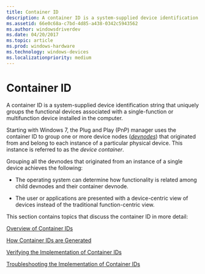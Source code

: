 ```yaml
---
title: Container ID
description: A container ID is a system-supplied device identification string that uniquely groups the functional devices associated with a single-function or multifunction device installed in the computer.
ms.assetid: 66e0c68a-c7bd-4d85-a438-0342c5943562
ms.author: windowsdriverdev
ms.date: 04/20/2017
ms.topic: article
ms.prod: windows-hardware
ms.technology: windows-devices
ms.localizationpriority: medium
---
```


# Container ID


A container ID is a system-supplied device identification string that uniquely groups the functional devices associated with a single-function or multifunction device installed in the computer.

Starting with Windows 7, the Plug and Play (PnP) manager uses the container ID to group one or more device nodes ([*devnodes*](https://msdn.microsoft.com/library/windows/hardware/ff556277#wdkgloss-devnode)) that originated from and belong to each instance of a particular physical device. This instance is referred to as the *device* *container*.

Grouping all the devnodes that originated from an instance of a single device achieves the following:

-   The operating system can determine how functionality is related among child devnodes and their container devnode.

-   The user or applications are presented with a device-centric view of devices instead of the traditional function-centric view.

This section contains topics that discuss the container ID in more detail:

[Overview of Container IDs](overview-of-container-ids.md)

[How Container IDs are Generated](how-container-ids-are-generated.md)

[Verifying the Implementation of Container IDs](verifying-the-implementation-of-container-ids.md)

[Troubleshooting the Implementation of Container IDs](troubleshooting-the-implementation-of-container-ids.md)

 

 






